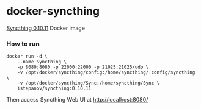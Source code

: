 docker-syncthing
================

[Syncthing 0.10.11](http://syncthing.net/) Docker image

### How to run

	docker run -d \
	    --name syncthing \
        -p 8080:8080 -p 22000:22000 -p 21025:21025/udp \
        -v /opt/docker/syncthing/config:/home/syncthing/.config/syncthing \
        -v /opt/docker/syncthing/Sync:/home/syncthing/Sync \
        istepanov/syncthing:0.10.11
        
Then access Syncthing Web UI at [http://localhost:8080/]()
